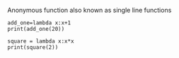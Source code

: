 Anonymous function
also known as single line functions

```run-python
add_one=lambda x:x+1
print(add_one(20))
```

```run-python
square = lambda x:x*x
print(square(2))
```
